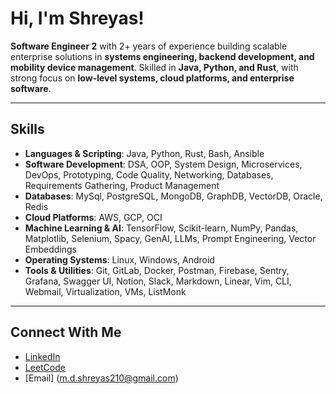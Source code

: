# Hi, I'm Shreyas!

**Software Engineer 2** with 2+ years of experience building scalable enterprise solutions in **systems engineering, backend development, and mobility device management**. Skilled in **Java, Python, and Rust**, with strong focus on **low-level systems, cloud platforms, and enterprise software**.

---

## Skills  

- **Languages & Scripting**: Java, Python, Rust, Bash, Ansible
- **Software Development**: DSA, OOP, System Design, Microservices, DevOps, Prototyping, Code Quality, Networking, Databases, Requirements Gathering, Product Management
- **Databases**: MySql, PostgreSQL, MongoDB, GraphDB, VectorDB, Oracle, Redis
- **Cloud Platforms**: AWS, GCP, OCI
- **Machine Learning & AI**: TensorFlow, Scikit-learn, NumPy, Pandas, Matplotlib, Selenium, Spacy, GenAI, LLMs, Prompt Engineering, Vector Embeddings
- **Operating Systems**: Linux, Windows, Android
- **Tools & Utilities**: Git, GitLab, Docker, Postman, Firebase, Sentry, Grafana, Swagger UI, Notion, Slack, Markdown, Linear, Vim, CLI, Webmail, Virtualization, VMs, ListMonk

---

## Connect With Me  

- [LinkedIn](https://www.linkedin.com/in/shreyas-mucheli/)  
- [LeetCode](https://leetcode.com/u/shreyas_21/)  
- [Email] (m.d.shreyas210@gmail.com)
